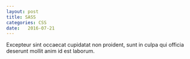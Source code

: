 ```yaml
---
layout: post
title: SASS
categories: CSS
date:   2016-07-21
---
```


 Excepteur sint occaecat cupidatat non proident, sunt in culpa qui officia deserunt mollit anim id est laborum.
